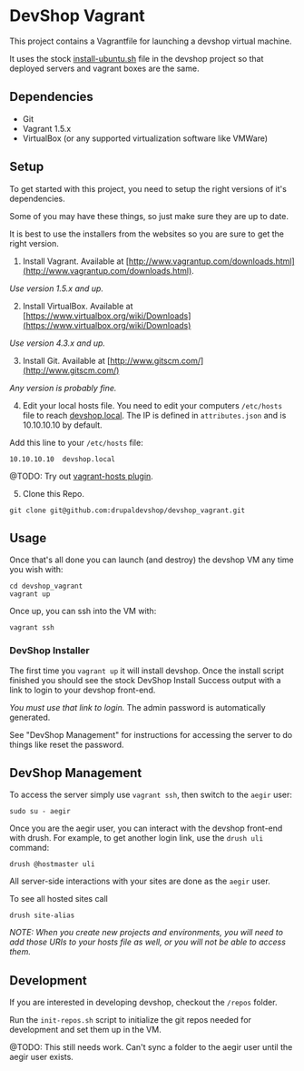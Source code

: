 DevShop Vagrant
===============

This project contains a Vagrantfile for launching a devshop virtual machine.

It uses the stock [install-ubuntu.sh](https://github.com/drupaldevshop/devshop/blob/6.x-1.x/install.debian.sh)
file in the devshop project so that deployed servers and vagrant boxes are the same.

Dependencies
------------

- Git
- Vagrant 1.5.x
- VirtualBox (or any supported virtualization software like VMWare)

Setup
-----

To get started with this project, you need to setup the right versions of it's dependencies.

Some of you may have these things, so just make sure they are up to date.

It is best to use the installers from the websites so you are sure to get the right version.


1. Install Vagrant.
  Available at [http://www.vagrantup.com/downloads.html](http://www.vagrantup.com/downloads.html).
  
  *Use version 1.5.x and up.*

2. Install VirtualBox.
  Available at [https://www.virtualbox.org/wiki/Downloads](https://www.virtualbox.org/wiki/Downloads)
  
  *Use version 4.3.x and up.*

3. Install Git.
  Available at [http://www.gitscm.com/](http://www.gitscm.com/)

  *Any version is probably fine.*

4. Edit your local hosts file.
  You need to edit your computers `/etc/hosts` file to reach [devshop.local](http://devshop.local).
  The IP is defined in `attributes.json` and is 10.10.10.10 by default.

  Add this line to your `/etc/hosts` file:
  
  ```
  10.10.10.10  devshop.local
  ```
  @TODO: Try out [vagrant-hosts plugin](https://github.com/adrienthebo/vagrant-hosts).
  
5. Clone this Repo.

  ```
  git clone git@github.com:drupaldevshop/devshop_vagrant.git
  ```

Usage
-----

Once that's all done you can launch (and destroy) the devshop VM any time you wish with:

  ```
  cd devshop_vagrant
  vagrant up
  ```
Once up, you can ssh into the VM with:
  ```
  vagrant ssh
  ```

### DevShop Installer

The first time you `vagrant up` it will install devshop.  Once the install script finished you should 
see the stock DevShop Install Success output with a link to login to your devshop front-end.

*You must use that link to login.* The admin password is automatically generated.
  
See "DevShop Management" for instructions for accessing the server to do things like
reset the password.

DevShop Management
------------------

  To access the server simply use `vagrant ssh`, then switch to the `aegir` user:
  ```
  sudo su - aegir
  ```
  Once you are the aegir user, you can interact with the devshop front-end with drush.  For example, 
  to get another login link, use the `drush uli` command:
  ```
  drush @hostmaster uli
  ```
  All server-side interactions with your sites are done as the `aegir` user.
  
  To see all hosted sites call 
  ```
  drush site-alias
  ```
  
*NOTE: When you create new projects and environments, you will need to add those URIs to your 
hosts file as well, or you will not be able to access them.*

Development
-----------

If you are interested in developing devshop, checkout the `/repos` folder.  

Run the `init-repos.sh` script to initialize the git repos needed for development
and set them up in the VM.

@TODO: This still needs work. Can't sync a folder to the aegir user until the aegir user exists.
